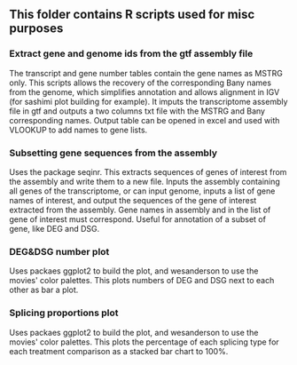 ## This folder contains R scripts used for misc purposes

### Extract gene and genome ids from the gtf assembly file
The transcript and gene number tables contain the gene names as MSTRG only.
This scripts allows the recovery of the corresponding Bany names from the genome, which simplifies annotation and allows alignment in IGV (for sashimi plot building for example).
It imputs the transcriptome assembly file in gtf and outputs a two columns txt file with the MSTRG and Bany corresponding names. 
Output table can be opened in excel and used with VLOOKUP to add names to gene lists.

### Subsetting gene sequences from the assembly 
Uses the package seqinr.
This extracts sequences of genes of interest from the assembly and write them to a new file.
Inputs the assembly containing all genes of the transcriptome, or can input genome, inputs a list of gene names of interest, and output the sequences of the gene of interest extracted from the assembly.
Gene names in assembly and in the list of gene of interest must correspond. 
Useful for annotation of a subset of gene, like DEG and DSG.

### DEG&DSG number plot
Uses packaes ggplot2 to build the plot, and wesanderson to use the movies' color palettes.
This plots numbers of DEG and DSG next to each other as bar a plot. 

### Splicing proportions plot
Uses packaes ggplot2 to build the plot, and wesanderson to use the movies' color palettes.
This plots the percentage of each splicing type for each treatment comparison as a stacked bar chart to 100%. 
